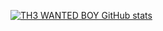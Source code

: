 [![TH3 WANTED BOY GitHub stats](https://github-readme-stats.vercel.app/api?username=th3wantedboy)](https://github.com/anuraghazra/github-readme-stats)
